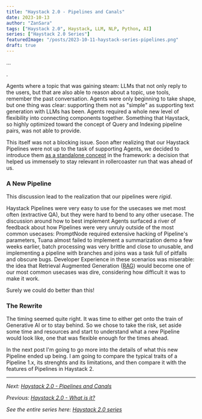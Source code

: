 ```yaml
---
title: "Haystack 2.0 - Pipelines and Canals"
date: 2023-10-13
author: "ZanSara"
tags: ["Haystack 2.0", Haystack, LLM, NLP, Python, AI]
series: ["Haystack 2.0 Series"]
featuredImage: "/posts/2023-10-11-haystack-series-pipelines.png"
draft: true
---
```


...


.


Agents where a topic that was gaining steam: LLMs that not only reply to the users, but that are also able to reason about a topic, use tools, remember the past conversation. Agents were only beginning to take shape, but one thing was clear: supporting them not as "simple" as supporting text generation with LLMs has been. Agents required a whole new level of flexibility into connecting components together. Something that Haystack, so highly optimized toward the concept of Query and Indexing pipeline pairs, was not able to provide.

This itself was not a blocking issue. Soon after realizing that our Haystack Pipelines were not up to the task of supporting Agents, we decided to introduce them [as a standalone concept](https://github.com/deepset-ai/haystack/pull/3925) in the framework: a decision that helped us immensely to stay relevant in rollercoaster run that was ahead of us.

### A New Pipeline

This discussion lead to the realization that our pipelines were *rigid*. 

Haystack Pipelines were very easy to use for the usecases we met most often (extractive QA), but they were hard to bend to any other usecase. The discussion around how to best implement Agents surfaced a river of feedback about how Pipelines were very unruly outside of the most common usecases: PromptNode required extensive hacking of Pipeline's parameters, Tuana almost failed to implement a summarization demo a few weeks earlier, batch processing was very brittle and close to unusable, and implementing a pipeline with branches and joins was a task full of pitfalls and obscure bugs. Developer Experience in these scenarios was miserable: the idea that Retrieval Augmented Generation ([RAG](https://www.deepset.ai/blog/llms-retrieval-augmentation)) would become one of our most common usecases was dire, considering how difficult it was to make it work.

Surely we could do better than this!

### The Rewrite

The timing seemed quite right. It was time to either get onto the train of Generative AI or to stay behind. So we chose to take the risk, set aside some time and resources and start to understand what a new Pipeline  would look like, one that was flexible enough for the times ahead.

In the next post I'm going to go more into the details of what this new Pipeline ended up being. I am going to compare the typical traits of a Pipeline 1.x, its strenghts and its limitations, and then compare it with the features of Pipelines in Haystack 2.

---

*Next: [Haystack 2.0 - Pipelines and Canals](/posts/2023-10-10-haystack-series-intro)*

*Previous: [Haystack 2.0 - What is it?](/posts/2023-10-10-haystack-series-intro)*

*See the entire series here: [Haystack 2.0 series](/series/haystack-2.0-series/)*